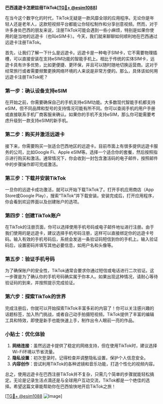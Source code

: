 **巴西遠遊卡怎麽註冊TikTok[[TG💪+ @esim1088](https://t.me/s/esim1088)]**

在当今这个数字化的时代，TikTok无疑是一款风靡全球的应用程序。无论你是年轻人还是老年人，这款短视频平台都能让你轻松制作和分享创意视频。然而，对于许多身处巴西的朋友来说，注册TikTok可能会遇到一些小麻烦，特别是如果你使用的是当地的远遊卡（也叫eSIM卡）。今天，我们就来聊聊如何顺利地在巴西通过远遊卡注册TikTok。

首先，让我们了解一下什么是远遊卡。远遊卡是一种电子SIM卡，它不需要物理插槽，可以直接安装在支持eSIM功能的智能手机上。相比于传统的实体SIM卡，远遊卡具有许多优势，比如更便捷、更环保，并且可以随时随地切换运营商。这对于经常旅行或者需要频繁更换网络环境的人来说是非常方便的。那么，具体该如何用远遊卡注册TikTok呢？

### **第一步：确认设备支持eSIM**
在开始之前，你需要确保自己的手机支持eSIM功能。大多数现代智能手机都支持eSIM，但不同品牌和型号的支持情况可能有所不同。你可以查阅手机的用户手册或直接联系手机厂商客服来确认。如果你的手机不支持eSIM，那么你可能需要考虑升级到一款支持eSIM的新手机。

### **第二步：购买并激活远遊卡**
接下来，你需要购买一张适合巴西地区的远遊卡。目前市面上有很多提供远遊卡服务的公司，比如Google Fi、Apple eSIM等。选择一个适合你的套餐，然后按照指示进行购买和激活。通常情况下，你会收到一封包含激活码的电子邮件，按照邮件中的步骤操作即可完成激活。

### **第三步：下载并安装TikTok**
一旦你的远遊卡成功激活，就可以开始下载TikTok了。打开手机应用商店（App Store或Google Play），搜索“TikTok”并下载安装。安装完成后，打开应用程序，你会看到欢迎界面以及创建账户的选项。

### **第四步：创建TikTok账户**
在TikTok的注册页面，你可以选择使用手机号码或电子邮件地址进行注册。由于我们使用的是远遊卡，建议选择手机号码注册，这样可以直接绑定你的远遊卡号码。输入有效的手机号码后，系统会发送一条验证码短信到你的手机上。输入验证码后，设置密码并填写其他必要信息，如用户名和头像等。

### **第五步：验证手机号码**
为了确保账户的安全性，TikTok通常会要求你通过短信或电话进行二次验证。这一步骤是为了确认你的手机号码确实属于你本人。如果出现这种情况，请耐心等待验证码的到来，并按照提示完成验证。

### **第六步：探索TikTok的世界**
完成注册后，你就可以开始探索TikTok丰富多彩的内容了！你可以关注感兴趣的话题标签，加入热门挑战，或者自己动手拍摄短视频。TikTok提供了丰富的编辑工具和特效，即使是新手也能快速上手，制作出令人眼前一亮的作品。

### **小贴士：优化体验**
1. **网络连接**：虽然远遊卡提供了稳定的网络支持，但在使用TikTok时，建议选择Wi-Fi环境以节省流量。
2. **隐私设置**：初次登录时，记得检查并调整隐私设置，保护个人信息安全。
3. **内容创作**：尝试利用TikTok的各种滤镜和音乐功能，打造个性化的视频内容。

总之，使用远遊卡在巴西注册TikTok并不复杂，只需几个简单的步骤就能轻松搞定。无论是记录生活点滴还是与全球用户互动交流，TikTok都是一个绝佳的选择。希望这篇文章能帮助你在巴西愉快地开启TikTok之旅！

[[TG💪+ @esim1088](https://t.me/s/esim1088) ![Image](https://i.postimg.cc/4NQfJmqS/Snipaste-2025-05-13-00-14-12.png)]